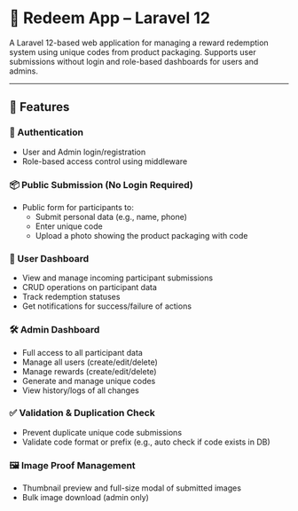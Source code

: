 # 🎁 Redeem App – Laravel 12

A Laravel 12-based web application for managing a reward redemption system using unique codes from product packaging. Supports user submissions without login and role-based dashboards for users and admins.

---

## 🚀 Features

### 🔐 Authentication

-   User and Admin login/registration
-   Role-based access control using middleware

### 📦 Public Submission (No Login Required)

-   Public form for participants to:
    -   Submit personal data (e.g., name, phone)
    -   Enter unique code
    -   Upload a photo showing the product packaging with code

### 👤 User Dashboard

-   View and manage incoming participant submissions
-   CRUD operations on participant data
-   Track redemption statuses
-   Get notifications for success/failure of actions

### 🛠️ Admin Dashboard

-   Full access to all participant data
-   Manage all users (create/edit/delete)
-   Manage rewards (create/edit/delete)
-   Generate and manage unique codes
-   View history/logs of all changes

### ✅ Validation & Duplication Check

-   Prevent duplicate unique code submissions
-   Validate code format or prefix (e.g., auto check if code exists in DB)

### 🖼️ Image Proof Management

-   Thumbnail preview and full-size modal of submitted images
-   Bulk image download (admin only)
